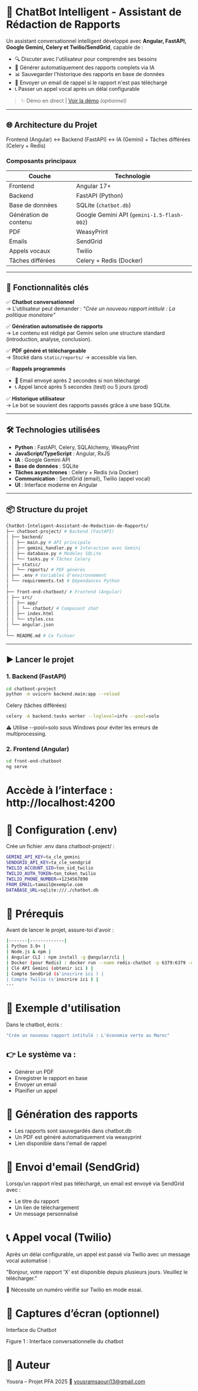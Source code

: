 # 💬 ChatBot Intelligent - Assistant de Rédaction de Rapports

Un assistant conversationnel intelligent développé avec **Angular, FastAPI, Google Gemini, Celery et Twilio/SendGrid**, capable de :
- 🔍 Discuter avec l'utilisateur pour comprendre ses besoins
- 📄 Générer automatiquement des rapports complets via IA
- 📊 Sauvegarder l'historique des rapports en base de données
- 📧 Envoyer un email de rappel si le rapport n'est pas téléchargé
- 📞 Passer un appel vocal après un délai configurable

> ✨ Démo en direct | [Voir la démo](#) *(optionnel)*

---

## 🌐 Architecture du Projet
Frontend (Angular) ↔ Backend (FastAPI) ↔ IA (Gemini) + Tâches différées (Celery + Redis)

### Composants principaux
| Couche | Technologie |
|-------|-------------|
| Frontend | Angular 17+ |
| Backend | FastAPI (Python) |
| Base de données | SQLite (`chatbot.db`) |
| Génération de contenu | Google Gemini API (`gemini-1.5-flash-002`) |
| PDF | WeasyPrint |
| Emails | SendGrid |
| Appels vocaux | Twilio |
| Tâches différées | Celery + Redis (Docker) |

---

## 🚀 Fonctionnalités clés

✅ **Chatbot conversationnel**  
→ L'utilisateur peut demander : *"Crée un nouveau rapport intitulé : La politique monétaire"*

✅ **Génération automatisée de rapports**  
→ Le contenu est rédigé par Gemini selon une structure standard (introduction, analyse, conclusion).

✅ **PDF généré et téléchargeable**  
→ Stocké dans `static/reports/` → accessible via lien.

✅ **Rappels programmés**
- 📧 Email envoyé après 2 secondes si non téléchargé
- 📞 Appel lancé après 5 secondes (test) ou 5 jours (prod)

✅ **Historique utilisateur**  
→ Le bot se souvient des rapports passés grâce à une base SQLite.

---

## 🛠️ Technologies utilisées

- **Python** : FastAPI, Celery, SQLAlchemy, WeasyPrint
- **JavaScript/TypeScript** : Angular, RxJS
- **IA** : Google Gemini API
- **Base de données** : SQLite
- **Tâches asynchrones** : Celery + Redis (via Docker)
- **Communication** : SendGrid (email), Twilio (appel vocal)
- **UI** : Interface moderne en Angular

---

## 📦 Structure du projet
```bash
ChatBot-Inteligent-Assistant-de-Redaction-de-Rapports/
├── chatboot-project/ # Backend (FastAPI)
│ ├── backend/
│ │ ├── main.py # API principale
│ │ ├── gemini_handler.py # Interaction avec Gemini
│ │ ├── database.py # Modèles SQLite
│ │ └── tasks.py # Tâches Celery
│ ├── static/
│ │ └── reports/ # PDF générés
│ ├── .env # Variables d'environnement
│ └── requirements.txt # Dépendances Python
│
├── front-end-chatboot/ # Frontend (Angular)
│ ├── src/
│ │ ├── app/
│ │ │ └── chatbot/ # Composant chat
│ │ ├── index.html
│ │ └── styles.css
│ └── angular.json
│
└── README.md # Ce fichier
```
---

## ▶️ Lancer le projet

### 1. Backend (FastAPI)

```bash
cd chatboot-project
python -m uvicorn backend.main:app --reload
```
Celery (tâches différées)
```bash
celery -A backend.tasks worker --loglevel=info --pool=solo
```
⚠️ Utilise --pool=solo sous Windows pour éviter les erreurs de multiprocessing. 

### 2. Frontend (Angular)
```bash
cd front-end-chatboot
ng serve
```
# Accède à l’interface : http://localhost:4200

# 🔐 Configuration (.env)
Crée un fichier .env dans chatboot-project/ :
```bash
GEMINI_API_KEY=ta_cle_gemini
SENDGRID_API_KEY=ta_cle_sendgrid
TWILIO_ACCOUNT_SID=ton_sid_twilio
TWILIO_AUTH_TOKEN=ton_token_twilio
TWILIO_PHONE_NUMBER=+1234567890
FROM_EMAIL=tamail@exemple.com
DATABASE_URL=sqlite:///./chatbot.db
```

# 📂 Prérequis
Avant de lancer le projet, assure-toi d'avoir :
```bash
|-------|-------------|
| Python 3.9+ |
| Node.js & npm |
| Angular CLI : npm install -g @angular/cli |
| Docker (pour Redis) : docker run --name redis-chatbot -p 6379:6379 -d redis |
| Clé API Gemini (obtenir ici ) |
| Compte SendGrid (s'inscrire ici ) |
| Compte Twilio (s'inscrire ici ) |
---
```

# 🧪 Exemple d'utilisation
Dans le chatbot, écris :
```bash
"Crée un nouveau rapport intitulé : L'économie verte au Maroc" 
```

## 👉 Le système va :

- Générer un PDF
- Enregistrer le rapport en base
- Envoyer un email
- Planifier un appel

# 📂 Génération des rapports
- Les rapports sont sauvegardés dans chatbot.db
- Un PDF est généré automatiquement via weasyprint
- Lien disponible dans l'email de rappel
  
# 📧 Envoi d'email (SendGrid)
Lorsqu’un rapport n’est pas téléchargé, un email est envoyé via SendGrid avec :

- Le titre du rapport
- Un lien de téléchargement
- Un message personnalisé
  
# 📞 Appel vocal (Twilio)
Après un délai configurable, un appel est passé via Twilio avec un message vocal automatisé :

"Bonjour, votre rapport 'X' est disponible depuis plusieurs jours. Veuillez le télécharger." 

🔔 Nécessite un numéro vérifié sur Twilio en mode essai. 


# 📁 Captures d’écran (optionnel)
Interface du Chatbot



Figure 1 : Interface conversationnelle du chatbot

# 👥 Auteur
Yousra – Projet PFA 2025
📧 yousramsaouri13@gmail.com

